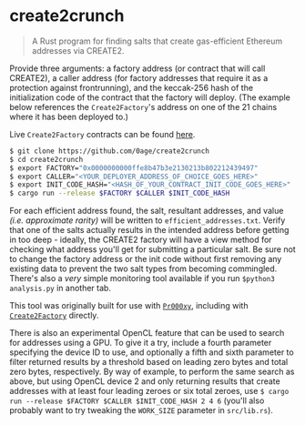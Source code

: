 # create2crunch

> A Rust program for finding salts that create gas-efficient Ethereum addresses via CREATE2.

Provide three arguments: a factory address (or contract that will call CREATE2), a caller address (for factory addresses that require it as a protection against frontrunning), and the keccak-256 hash of the initialization code of the contract that the factory will deploy. 
(The example below references the `Create2Factory`'s address on one of the 21 chains where it has been deployed to.)

Live `Create2Factory` contracts can be found [here](https://blockscan.com/address/0x0000000000ffe8b47b3e2130213b802212439497).

```sh
$ git clone https://github.com/0age/create2crunch
$ cd create2crunch
$ export FACTORY="0x0000000000ffe8b47b3e2130213b802212439497"
$ export CALLER="<YOUR_DEPLOYER_ADDRESS_OF_CHOICE_GOES_HERE>"
$ export INIT_CODE_HASH="<HASH_OF_YOUR_CONTRACT_INIT_CODE_GOES_HERE>"
$ cargo run --release $FACTORY $CALLER $INIT_CODE_HASH
```

For each efficient address found, the salt, resultant addresses, and value *(i.e. approximate rarity)* will be written to `efficient_addresses.txt`. Verify that one of the salts actually results in the intended address before getting in too deep - ideally, the CREATE2 factory will have a view method for checking what address you'll get for submitting a particular salt. Be sure not to change the factory address or the init code without first removing any existing data to prevent the two salt types from becoming commingled. There's also a *very* simple monitoring tool available if you run `$python3 analysis.py` in another tab.

This tool was originally built for use with [`Pr000xy`](https://github.com/0age/Pr000xy), including with [`Create2Factory`](https://github.com/0age/Pr000xy/blob/master/contracts/Create2Factory.sol) directly.

There is also an experimental OpenCL feature that can be used to search for addresses using a GPU. To give it a try, include a fourth parameter specifying the device ID to use, and optionally a fifth and sixth parameter to filter returned results by a threshold based on leading zero bytes and total zero bytes, respectively. By way of example, to perform the same search as above, but using OpenCL device 2 and only returning results that create addresses with at least four leading zeroes or six total zeroes, use `$ cargo run --release $FACTORY $CALLER $INIT_CODE_HASH 2 4 6` (you'll also probably want to try tweaking the `WORK_SIZE` parameter in `src/lib.rs`).